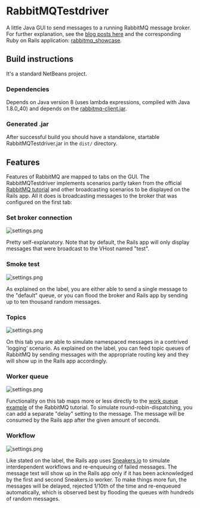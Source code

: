 # RabbitMQTestdriver
A little Java GUI to send messages to a running RabbitMQ message broker. For further explanation, see the [blog posts here](http://alihuber.github.io/rabbitmq) and the corresponding Ruby on Rails application: [rabbitmq_showcase](https://github.com/alihuber/rabbitmq_showcase).


## Build instructions
It's a standard NetBeans project.
### Dependencies
Depends on Java version 8 (uses lambda expressions, compiled with Java 1.8.0_40) and depends on the [rabbitmq-client.jar](https://www.rabbitmq.com/java-client.html).

### Generated .jar
After successful build you should have a standalone, startable RabbitMQTestdriver.jar in the `dist/` directory.

## Features
Features of RabbitMQ are mapped to tabs on the GUI. The RabbitMQTestdriver implements scenarios partly taken from the official [RabbitMQ tutorial](https://www.rabbitmq.com/getstarted.html) and other broadcasting scenarios to be displayed on the Rails app. All it does is broadcasting messages to the broker that was configured on the first tab:
### Set broker connection
![settings.png](http://alihuber.github.io/images/setttings.png)

Pretty self-explanatory. Note that by default, the Rails app will only display messages that were broadcast to the VHost named "test".
### Smoke test
![settings.png](http://alihuber.github.io/images/smoke.png)

As explained on the label, you are either able to send a single message to the "default" queue, or you can flood the broker and Rails app by sending up to ten thousand random messages.

### Topics
![settings.png](http://alihuber.github.io/images/topic.png)

On this tab you are able to simulate namespaced messages in a contrived 'logging' scenario. As explained on the label, you can feed topic queues of RabbitMQ by sending messages with the appropriate routing key and they will show up in the Rails app accordingly.

### Worker queue
![settings.png](http://alihuber.github.io/images/worker.png)

Functionality on this tab maps more or less directly to the [work queue example](https://www.rabbitmq.com/tutorials/tutorial-two-java.html) of the RabbitMQ tutorial. To simulate round-robin-dispatching, you can add a separate "delay" setting to the message. The message will be consumed by the Rails app after the given amount of seconds.

### Workflow
![settings.png](http://alihuber.github.io/images/workflow.png)

Like stated on the label, the Rails app uses [Sneakers.io](https://github.com/jondot/sneakers.io) to simulate interdependent workflows and re-enqueuing of failed messages. The message text will show up in the Rails app only if it has been acknowledged by the first and second Sneakers.io worker. To make things more fun, the messages will be delayed, rejected 1/10th of the time and re-enqueued automatically, which is observed best by flooding the queues with hundreds of random messages.
